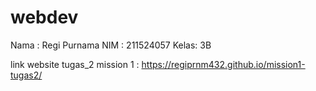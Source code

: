 # webdev
Nama : Regi Purnama
NIM  : 211524057
Kelas: 3B

link website tugas_2 mission 1 : https://regiprnm432.github.io/mission1-tugas2/

